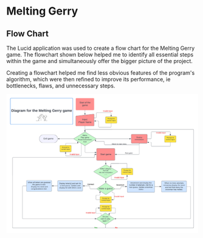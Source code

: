 # **Melting Gerry**

## **Flow Chart**
The Lucid application was used to create a flow chart for the Melting Gerry game. The flowchart shown below helped me to identify all essential steps within the game and simultaneously offer the bigger picture of the project.

Creating a flowchart helped me find less obvious features of the program's algorithm, which were then refined to improve its performance, ie bottlenecks, flaws, and unnecessary steps. 

![Flow chart](docs/screenshots/diagram_of_the_game.png)